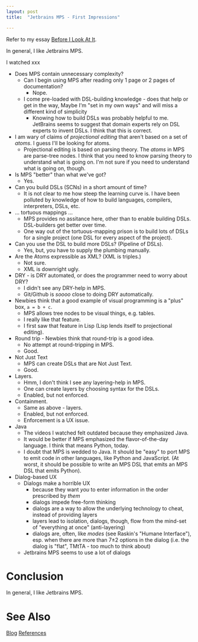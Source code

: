 ```yaml
---
layout: post
title:  "Jetbrains MPS - First Impressions"

---
```


Refer to my essay [Before I Look At It](https://guitarvydas.github.io/2021/07/24/Jetbrains-MPS-Before-I-Look-At-It.html).

In general, I like Jetbrains MPS.

I watched xxx

- Does MPS contain unnecessary complexity?
  - Can I begin using MPS after reading only 1 page or 2 pages of documentation?
    - Nope.
  - I come pre-loaded with DSL-building knowledge - does that help or get in the way,  Maybe I'm "set in my own ways" and will miss a different kind of simplicity
    - Knowing how to build DSLs was probably helpful to me.  JetBrains seems to suggest that domain experts rely on DSL experts to invent DSLs.  I think that this is correct.
- I am wary of claims of *projectional editing* that aren't based on a set of *atoms*.  I guess I'll be looking for atoms.
  - Projectional editing is based on parsing theory.  The *atoms* in MPS are parse-tree nodes.  I think that you need to know parsing theory to understand what is going on. I'm not sure if you need to understand what is going on, though.
- Is MPS "better" than what we've got?
  - Yes.
- Can you build DSLs (SCNs) in a short amount of time?
  - It is not clear to me how steep the learning curve is. I have been polluted by knowledge of how to build languages, compilers, interpreters, DSLs, etc.
- ... tortuous mappings ...
  - MPS provides no assitance here, other than to enable building DSLs.  DSL-builders get better over time.
  - One way out of the tortuous-mapping prison is to build lots of DSLs for a single project (one DSL for every aspect of the project).
- Can you use the DSL to build more DSLs?  (Pipeline of DSLs).
  - Yes, but, you have to supply the plumbing manually.
- Are the Atoms expressible as XML? (XML is triples.)
  - Not sure.  
  - XML is downright ugly.
- DRY - is DRY automated, or does the programmer need to worry about DRY?
  - I didn't see any DRY-help in MPS.
  - Git/Github is *soooo* close to doing DRY automatically.
- Newbies think that a good example of visual programming is a "plus" box, `a = b + c`.  
  - MPS allows tree nodes to be visual things, e.g. tables.
  - I really like that feature.
  - I first saw that feature in Lisp (Lisp lends itself to projectional editing).
- Round trip - Newbies think that round-trip is a good idea.  
  - No attempt at round-tripping in MPS.  
  - Good.
- Not Just Text 
  - MPS can create DSLs that are Not Just Text.
  - Good.
- Layers. 
  - Hmm, I don't think I see any layering-help in MPS.
  - One can create layers by choosing syntax for the DSLs.
  - Enabled, but not enforced.
- Containment.  
  - Same as above - layers.
  - Enabled, but not enforced.
  - Enforcement is a UX issue.
- Java
  - The videos I watched felt outdated because they emphasized Java.
  - It would be better if MPS emphasized the flavor-of-the-day language.  I think that means Python, today.
  - I doubt that MPS is wedded to Java. It should be "easy" to port MPS to emit code in other languages, like Python and JavaScript. (At worst, it should be possible to write an MPS DSL that emits an MPS DSL that emits Python).
- Dialog-based UX
  - Dialogs make a horrible UX 
    - because they want *you* to enter information in the order prescribed by *them*
    - dialogs impede free-form thinking
    - dialogs are a way to allow the underlying technology to cheat, instead of providing layers
    - layers lead to isolation, dialogs, though, flow from the mind-set of "everything at once" (anti-layering)
    - dialogs are, often, like *modes* (see Raskin's "Humane Interface"), esp. when there are more than 7±2 options in the dialog (i.e. the dialog is "flat", TMtTA - too much to think about)
  - Jetbrains MPS seems to use a lot of dialogs

# Conclusion

In general, I like Jetbrains MPS.

# See Also

[Blog](https://guitarvydas.github.io)
[References](https://guitarvydas.github.io/2021/01/14/References.html)

<script src="https://utteranc.es/client.js" 
        repo="guitarvydas/guitarvydas.github.io" 
        issue-term="pathname" 
        theme="github-light" 
        crossorigin="anonymous" 
        async> 
</script> 
